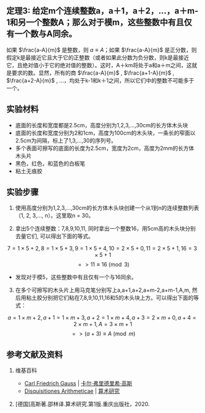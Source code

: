 ## 定理3: 给定m个连续整数a，a＋1，a＋2，…，a＋m-1和另一个整数A；那么对于模m，这些整数中有且仅有一个数与A同余。

如果 $\frac{a-A}{m}$ 是整数，则 $a≡A$；如果 $\frac{a-A}{m}$ 是正分数，则假定k是最接近它且大于它的正整数（或者如果此分数为负分数，则k是最接近它，且绝对值小于它的绝对值的整数）。这时，A＋km将处于a和a＋m之间，这就是要求的数。显然，所有的商 $\frac{a-A}{m}$ ,  $\frac{a+1-A}{m}$ ,  $\frac{a+2-A}{m}$ , …，均处于k-1和k＋1之间，所以它们中的整数不可能多于一个。

## 实验材料

- 底面的长度和宽度都是2.5cm，高度分别为1,2,3,...,30cm的长方体木头块
- 底面的长度和宽度分别为2和1cm，高度为100cm的木头块，一条长的窄面以2.5cm为间隔，标上了1,3,...,30的序列号。
- 多个表面可擦写的底面的长度为2.5cm，宽度为2cm，高度为2mm的长方体木头片
- 黑色，红色，和蓝色的白板笔
- 粘土无痕胶

## 实验步骤

1. 使用高度分别为1,2,3,...,30cm的长方体木头块创建一个从1到n的连续整数列表（1, 2, 3,..., n）。这里取n = 30。

2. 拿出5个连续整数：7,8,9,10,11, 同时拿出一个整数16，用5cm高的木头块分别去量它们, 可以得出下面的等式。

$$ 7=1×5+2, 8=1×5+3, 9=1×5+4, 10=2×5+0, 11=2×5+1, 16=3×5+1 $$
$$  => 11≡16 \pmod{3} $$

- 发现对于模5，这些整数中有且仅有一个与16同余。

3. 在多个可擦写的木头片上用马克笔分别写上a,a+1,a+2,a+m-2,a+m-1,A,m, 然后用粘土胶分别把它们粘在7,8,9,10,11,16和5的木头块上方。可以得出下面的等式：

$$ a=1×m+2, a+1=1×m+3, a+2=1×m+4, a+3=2×m+0, a+4=2×m+1, A=3×m+1 $$
$$  => (a+3)≡A \pmod{m} $$

## 参考文献及资料

1. 维基百科
	- [Carl Friedrich Gauss](https://en.wikipedia.org/wiki/Carl_Friedrich_Gauss) | [卡尔·弗里德里希·高斯](https://zh.wikipedia.org/wiki/%E5%8D%A1%E7%88%BE%C2%B7%E5%BC%97%E9%87%8C%E5%BE%B7%E9%87%8C%E5%B8%8C%C2%B7%E9%AB%98%E6%96%AF) 
	- [Disquisitiones Arithmeticae](https://en.wikipedia.org/wiki/Disquisitiones_Arithmeticae) | [算术研究](https://zh.wikipedia.org/wiki/算术研究) 

2. [德国]高斯著.邵林译.算术研究.第1版.重庆出版社，2020.



